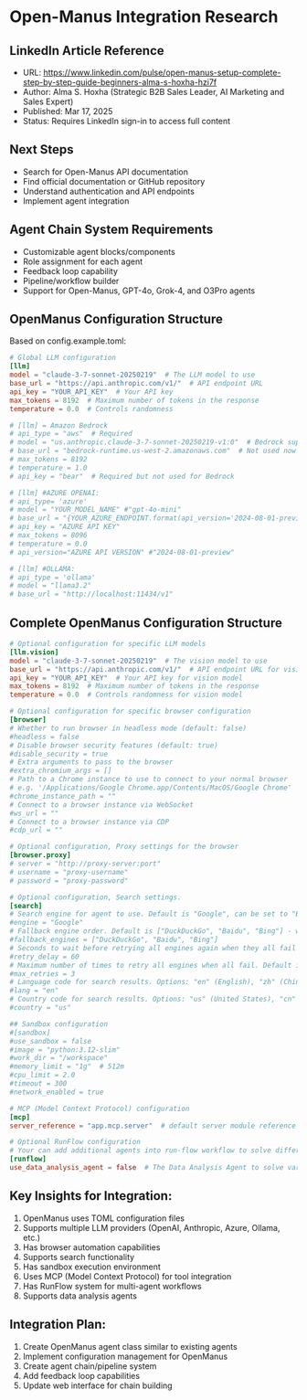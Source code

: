 # Open-Manus Integration Research

## LinkedIn Article Reference
- URL: https://www.linkedin.com/pulse/open-manus-setup-complete-step-by-step-guide-beginners-alma-s-hoxha-hzi7f
- Author: Alma S. Hoxha (Strategic B2B Sales Leader, AI Marketing and Sales Expert)
- Published: Mar 17, 2025
- Status: Requires LinkedIn sign-in to access full content

## Next Steps
- Search for Open-Manus API documentation
- Find official documentation or GitHub repository
- Understand authentication and API endpoints
- Implement agent integration

## Agent Chain System Requirements
- Customizable agent blocks/components
- Role assignment for each agent
- Feedback loop capability
- Pipeline/workflow builder
- Support for Open-Manus, GPT-4o, Grok-4, and O3Pro agents



## OpenManus Configuration Structure

Based on config.example.toml:

```toml
# Global LLM configuration
[llm]
model = "claude-3-7-sonnet-20250219"  # The LLM model to use
base_url = "https://api.anthropic.com/v1/"  # API endpoint URL
api_key = "YOUR_API_KEY"  # Your API key
max_tokens = 8192  # Maximum number of tokens in the response
temperature = 0.0  # Controls randomness

# [llm] = Amazon Bedrock
# api_type = "aws"  # Required
# model = "us.anthropic.claude-3-7-sonnet-20250219-v1:0"  # Bedrock supported modelID
# base_url = "bedrock-runtime.us-west-2.amazonaws.com"  # Not used now
# max_tokens = 8192
# temperature = 1.0
# api_key = "bear"  # Required but not used for Bedrock

# [llm] #AZURE OPENAI:
# api_type= 'azure'
# model = "YOUR_MODEL_NAME" #"gpt-4o-mini"
# base_url = "{YOUR_AZURE_ENDPOINT.format(api_version='2024-08-01-preview')}/openai/deployments/{AZURE_DEPLOYMENT_ID}"
# api_key = "AZURE API KEY"
# max_tokens = 8096
# temperature = 0.0
# api_version="AZURE API VERSION" #"2024-08-01-preview"

# [llm] #OLLAMA:
# api_type = 'ollama'
# model = "llama3.2"
# base_url = "http://localhost:11434/v1"
```


## Complete OpenManus Configuration Structure

```toml
# Optional configuration for specific LLM models
[llm.vision]
model = "claude-3-7-sonnet-20250219"  # The vision model to use
base_url = "https://api.anthropic.com/v1/"  # API endpoint URL for vision model
api_key = "YOUR_API_KEY"  # Your API key for vision model
max_tokens = 8192  # Maximum number of tokens in the response
temperature = 0.0  # Controls randomness for vision model

# Optional configuration for specific browser configuration
[browser]
# Whether to run browser in headless mode (default: false)
#headless = false
# Disable browser security features (default: true)
#disable_security = true
# Extra arguments to pass to the browser
#extra_chromium_args = []
# Path to a Chrome instance to use to connect to your normal browser
# e.g. '/Applications/Google Chrome.app/Contents/MacOS/Google Chrome'
#chrome_instance_path = ""
# Connect to a browser instance via WebSocket
#ws_url = ""
# Connect to a browser instance via CDP
#cdp_url = ""

# Optional configuration, Proxy settings for the browser
[browser.proxy]
# server = "http://proxy-server:port"
# username = "proxy-username"
# password = "proxy-password"

# Optional configuration, Search settings.
[search]
# Search engine for agent to use. Default is "Google", can be set to "Baidu" or "DuckDuckGo" or "Bing".
#engine = "Google"
# Fallback engine order. Default is ["DuckDuckGo", "Baidu", "Bing"] - will try in this order after primary engine
#fallback_engines = ["DuckDuckGo", "Baidu", "Bing"]
# Seconds to wait before retrying all engines again when they all fail due to rate limits. Default is 60.
#retry_delay = 60
# Maximum number of times to retry all engines when all fail. Default is 3.
#max_retries = 3
# Language code for search results. Options: "en" (English), "zh" (Chinese), etc.
#lang = "en"
# Country code for search results. Options: "us" (United States), "cn" (China), etc.
#country = "us"

## Sandbox configuration
#[sandbox]
#use_sandbox = false
#image = "python:3.12-slim"
#work_dir = "/workspace"
#memory_limit = "1g"  # 512m
#cpu_limit = 2.0
#timeout = 300
#network_enabled = true

# MCP (Model Context Protocol) configuration
[mcp]
server_reference = "app.mcp.server"  # default server module reference

# Optional RunFlow configuration
# Your can add additional agents into run-flow workflow to solve different-type tasks.
[runflow]
use_data_analysis_agent = false  # The Data Analysis Agent to solve various data analysis tasks
```

## Key Insights for Integration:
1. OpenManus uses TOML configuration files
2. Supports multiple LLM providers (OpenAI, Anthropic, Azure, Ollama, etc.)
3. Has browser automation capabilities
4. Supports search functionality
5. Has sandbox execution environment
6. Uses MCP (Model Context Protocol) for tool integration
7. Has RunFlow system for multi-agent workflows
8. Supports data analysis agents

## Integration Plan:
1. Create OpenManus agent class similar to existing agents
2. Implement configuration management for OpenManus
3. Create agent chain/pipeline system
4. Add feedback loop capabilities
5. Update web interface for chain building

